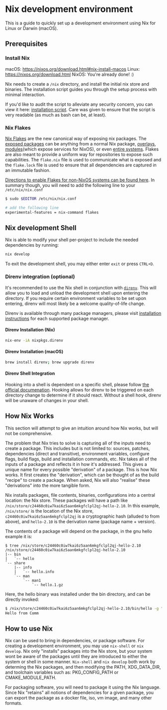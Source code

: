 # Nix development environment

This is a guide to quickly set up a development environment using Nix for Linux or Darwin (macOS).

## Prerequisites

### Install Nix

macOS: https://nixos.org/download.html#nix-install-macos
Linux: https://nixos.org/download.html
NixOS: You're already done! :)

Nix needs to create a `/nix` directory, and install the initial nix store and binaries.
The installation script guides you through the setup process with minimal interaction.

If you'd like to audit the script to alleviate any security concern, you can view it here: [installation script](https://nixos.org/nix/install).
Care was given to ensure that the script is very readable (as much as
bash can be, at least).

### Nix Flakes

[Nix Flakes](https://nixos.wiki/wiki/Flakes) are the new canonical way of exposing nix packages.
The [exposed packages](https://nixos.wiki/wiki/Flakes#Output_schema) can be anything from a
normal Nix package, [overlays](https://nixos.wiki/wiki/Overlays), [modules](https://nixos.wiki/wiki/Module)(which expose services for NixOS), or even [entire systems](https://nixos.wiki/wiki/Flakes#Using_nix_flakes_with_NixOS).
Flakes are also meant to provide a uniform way for repositories to expose such capabilities.
The `flake.nix` file is used to communicate what is exposed and the `flake.lock` file is used to ensure
that all dependencies are captured in an immutable fashion.

[Directions to enable Flakes for non-NixOS systems can be found here](https://nixos.wiki/wiki/Flakes#Non-NixOS).
In summary though, you will need to add the following line to your `/etc/nix/nix.conf`

```bash
$ sudo $EDITOR /etc/nix/nix.conf

# add the following line
experimental-features = nix-command flakes
```

## Nix development Shell

Nix is able to modify your shell per-project to include the needed dependencies by running:
```bash
nix develop
```

To exit the development shell, you may either enter `exit` or press `CTRL+D`.

### Direnv integration (optional)

It's recommended to use the Nix shell in conjunction with [`direnv`](https://github.com/direnv/direnv). This will
allow you to load and unload the development shell upon entering the directory. If you require certain
environment variables to be set upon entering, direnv will most likely be a welcome quality-of-life change.

Direnv is available through many package managers,
please visit [installation instructions](https://github.com/direnv/direnv/blob/master/docs/installation.md)
for each supported package manager.

#### Direnv Installation (Nix)

```bash
nix-env -iA nixpkgs.direnv
```

#### Direnv Installation (macOS)

```bash
brew install direnv; brew upgrade direnv
```

#### Direnv Shell Integration

Hooking into a shell is dependent on a specific shell, please follow [the official documenation](https://github.com/direnv/direnv/blob/master/docs/hook.md). Hooking allows for direnv to be triggered on each directory change
to determine if it should react. Without a shell hook, direnv will be unaware of changes in your shell.

## How Nix Works

This section will attempt to give an intuition around how Nix works, but will not be comprehensive.

The problem that Nix tries to solve is capturing all of the inputs need to create a package. This includes
but is not limited to: sources, patches, dependencies (direct and transitive), environment variables,
configure flags, build flags, build and installation commands, etc. Nix takes all of the inputs
of a package and reflects it in how it's addressed. This gives a unique name for every possible
"derivation" of a package. This is how Nix works. It first creates the "derivation", which can
be thought of as the build "recipe" to create a package. When asked, Nix will also "realise" these
"derivations" into the more tangible form.

Nix installs packages, file contents, binaries, configurations into a central location: the Nix store.
These packages will have a path like `/nix/store/c24460c0iw7kai6z5aan6mkgfclpl2qj-hello-2.10`.
In this example, `/nix/store/` is the location of the Nix store, `c24460c0iw7kai6z5aan6mkgfclpl2qj`
is a cryptographic hash (alluded to from above), and `hello-2.10` is the derivation name (package name + version).

The contents of a package will depend on the package, in the gnu hello example it is:
```
$ tree /nix/store/c24460c0iw7kai6z5aan6mkgfclpl2qj-hello-2.10
/nix/store/c24460c0iw7kai6z5aan6mkgfclpl2qj-hello-2.10
|-- bin
|   `-- hello
`-- share
    |-- info
    |   `-- hello.info
    `-- man
        `-- man1
            `-- hello.1.gz
```

Here, the hello binary was installed under the bin directory, and can be directly invoked:
```bash
$ /nix/store/c24460c0iw7kai6z5aan6mkgfclpl2qj-hello-2.10/bin/hello -g "Hello from Comm"
Hello from Comm
```

## How to use Nix

Nix can be used to bring in dependencies, or package software. For creating a development
environment, you may use `nix-shell` or `nix develop`. Nix only "installs" packages
into the Nix store, but your system wont be aware of the packages until they are
introduced to either the system or shell in some manner. `Nix-shell` and `nix develop`
both work by determing the Nix packages, and then modifying the PATH, XDG_DATA_DIR, and
toolchain variables such as: PKG_CONFIG_PATH or CMAKE_MODULE_PATH. 

For packaging software, you will
need to package it using the Nix language. Since Nix "retains" all notions of dependencies
for a given package, you can export the package as a docker file, iso, vm image, and many
other formats.
